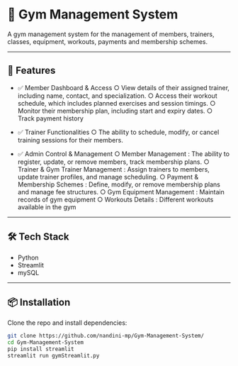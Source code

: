 # 📌 Gym Management System
A gym management system for the management of members, trainers, classes, equipment, workouts, payments and membership schemes.

---

## 🚀 Features

- ✅ Member Dashboard & Access
○ View details of their assigned trainer, including name, contact, and specialization. 
○ Access their workout schedule, which includes planned exercises and session timings. 
○ Monitor their membership plan, including start and expiry dates. 
○ Track payment history

- ✅ Trainer Functionalities
○ The ability to schedule, modify, or cancel training sessions for their members. 

- ✅ Admin Control & Management
○ Member Management : The ability to register, update, or remove members, track membership plans. 
○ Trainer & Gym Trainer Management : Assign trainers to members, update trainer profiles, and manage scheduling. 
○ Payment & Membership Schemes : Define, modify, or remove membership plans and manage fee structures. 
○ Gym Equipment Management : Maintain records of gym equipment
○ Workouts Details : Different workouts available in the gym

---

## 🛠 Tech Stack

- Python
- Streamlit
- mySQL
  
---

## 📦 Installation

Clone the repo and install dependencies:

```bash
git clone https://github.com/nandini-mp/Gym-Management-System/
cd Gym-Management-System
pip install streamlit
streamlit run gymStreamlit.py
